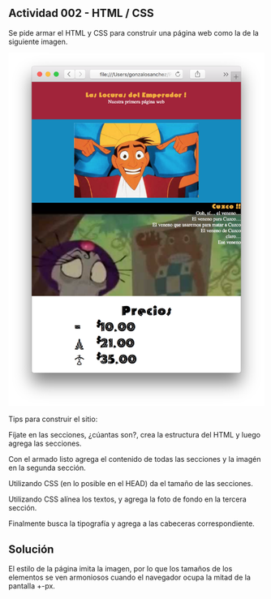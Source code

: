 ## Actividad 002 - HTML / CSS

Se pide armar el HTML y CSS para construir una página web como la de la siguiente imagen.

![](ejercicio.png)

Tips para construir el sitio:

Fíjate en las secciones, ¿cúantas son?, crea la estructura del HTML y luego agrega las secciones.

Con el armado listo agrega el contenido de todas las secciones y la imagén en la segunda sección.

Utilizando CSS (en lo posible en el HEAD) da el tamaño de las secciones.

Utilizando CSS alínea los textos, y agrega la foto de fondo en la tercera sección.

Finalmente busca la tipografía y agrega a las cabeceras correspondiente.

## Solución

El estilo de la página imita la imagen, por lo que los tamaños de los elementos se ven armoniosos cuando el navegador ocupa la mitad de la pantalla +-px.
